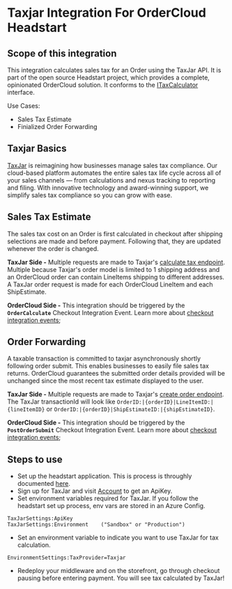 ﻿# Taxjar Integration For OrderCloud Headstart

## Scope of this integration
This integration calculates sales tax for an Order using the TaxJar API. It is part of the open source Headstart project, which provides a complete, opinionated OrderCloud solution. It conforms to the [ITaxCalculator](../ordercloud.integrations.library/interfaces/ITaxCalculator.cs) interface. 

Use Cases:
- Sales Tax Estimate
- Finialized Order Forwarding 

## Taxjar Basics 
[TaxJar](https://www.taxjar.com/) is reimagining how businesses manage sales tax compliance. Our cloud-based platform automates the entire sales tax life cycle across all of your sales channels — from calculations and nexus tracking to reporting and filing. With innovative technology and award-winning support, we simplify sales tax compliance so you can grow with ease.

## Sales Tax Estimate
The sales tax cost on an Order is first calculated in checkout after shipping selections are made and before payment. Following that, they are updated whenever the order is changed. 

**TaxJar Side -** Multiple requests are made to Taxjar's [calculate tax endpoint](https://developers.taxjar.com/api/reference/#post-calculate-sales-tax-for-an-order). Multiple because Taxjar's order model is limited to 1 shipping address and an OrderCloud order can contain LineItems shipping to different addresses. A TaxJar order request is made for each OrderCloud LineItem and each ShipEstimate.

**OrderCloud Side -** This integration should be triggered by the **`OrderCalculate`** Checkout Integration Event. Learn more about [checkout integration events](https://ordercloud.io/knowledge-base/order-checkout-integration); 

## Order Forwarding 
A taxable transaction is committed to taxjar asynchronously shortly following order submit. This enables businesses to easily file sales tax returns. OrderCloud guarantees the submitted order details provided will be unchanged since the most recent tax estimate displayed to the user.

**TaxJar Side -** Multiple requests are made to Taxjar's [create order endpoint](https://developers.taxjar.com/api/reference/#post-create-an-order-transaction). The TaxJar transactionId will look like `OrderID:|{orderID}|LineItemID:|{lineItemID}` or `OrderID:|{orderID}|ShipEstimateID:|{shipEstimateID}`.

**OrderCloud Side -** This integration should be triggered by the **`PostOrderSubmit`** Checkout Integration Event. Learn more about [checkout integration events](https://ordercloud.io/knowledge-base/order-checkout-integration); 

## Steps to use
- Set up the headstart application. This is process is throughly documented [here](https://github.com/ordercloud-api/headstart#initial-setup).
- Sign up for TaxJar and visit [Account](https://app.taxjar.com/account#api-access) to get an ApiKey.  
- Set environment variables required for TaxJar. If you follow the headstart set up process, env vars are stored in an Azure Config.   
```
TaxJarSettings:ApiKey
TaxJarSettings:Environment    ("Sandbox" or "Production")
```
- Set an environment variable to indicate you want to use TaxJar for tax calculation.
```
EnvironmentSettings:TaxProvider=Taxjar
```
- Redeploy your middleware and on the storefront, go through checkout pausing before entering payment. You will see tax calculated by TaxJar!

